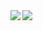<a href="https://github.com/anuraghazra/github-readme-stats">
  <img align="left" src="https://github-readme-stats.vercel.app/api?username=joinemm&count_private=true&show_icons=true&include_all_commits=true&hide_title=true&line_height=28" />
</a>
<a href="https://github.com/anuraghazra/github-readme-stats">
  <img align="left" src="https://github-readme-stats.vercel.app/api/top-langs/?username=joinemm&hide_title=true&exclude_repo=dotfiles,dotfiles-i3&layout=compact&langs_count=10&card_width=260" />
</a>
